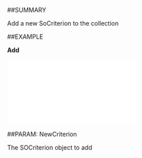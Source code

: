 
##SUMMARY

Add a new SoCriterion to the collection


##EXAMPLE

**Add**



![](..\..\Examples\vbs\SOCriteria.Add.vb.txt)


##PARAM: NewCriterion

The SOCriterion object to add

